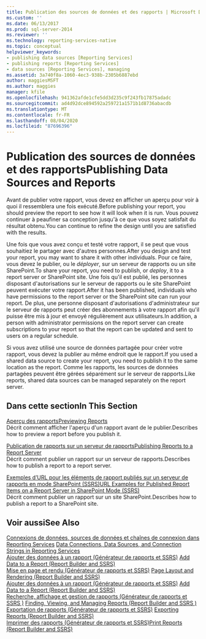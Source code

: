 ```yaml
---
title: Publication des sources de données et des rapports | Microsoft Docs
ms.custom: ''
ms.date: 06/13/2017
ms.prod: sql-server-2014
ms.reviewer: ''
ms.technology: reporting-services-native
ms.topic: conceptual
helpviewer_keywords:
- publishing data sources [Reporting Services]
- publishing reports [Reporting Services]
- data sources [Reporting Services], managing
ms.assetid: 3a740f8a-1060-4ec3-938b-2305b6887ebd
author: maggiesMSFT
ms.author: maggies
manager: kfile
ms.openlocfilehash: 941362afde1cfe5dd3d235c9f243fb17875adadc
ms.sourcegitcommit: ad4d92dce894592a259721a1571b1d8736abacdb
ms.translationtype: MT
ms.contentlocale: fr-FR
ms.lasthandoff: 08/04/2020
ms.locfileid: "87696396"
---
```

# <a name="publishing-data-sources-and-reports"></a><span data-ttu-id="3f023-102">Publication des sources de données et des rapports</span><span class="sxs-lookup"><span data-stu-id="3f023-102">Publishing Data Sources and Reports</span></span>
  <span data-ttu-id="3f023-103">Avant de publier votre rapport, vous devez en afficher un aperçu pour voir à quoi il ressemblera une fois exécuté.</span><span class="sxs-lookup"><span data-stu-id="3f023-103">Before publishing your report, you should preview the report to see how it will look when it is run.</span></span> <span data-ttu-id="3f023-104">Vous pouvez continuer à peaufiner sa conception jusqu'à ce que vous soyez satisfait du résultat obtenu.</span><span class="sxs-lookup"><span data-stu-id="3f023-104">You can continue to refine the design until you are satisfied with the results.</span></span>  
  
 <span data-ttu-id="3f023-105">Une fois que vous avez conçu et testé votre rapport, il se peut que vous souhaitiez le partager avec d'autres personnes.</span><span class="sxs-lookup"><span data-stu-id="3f023-105">After you design and test your report, you may want to share it with other individuals.</span></span> <span data-ttu-id="3f023-106">Pour ce faire, vous devez le publier, ou le *déployer*, sur un serveur de rapports ou un site SharePoint.</span><span class="sxs-lookup"><span data-stu-id="3f023-106">To share your report, you need to publish, or *deploy*, it to a report server or SharePoint site.</span></span> <span data-ttu-id="3f023-107">Une fois qu'il est publié, les personnes disposant d'autorisations sur le serveur de rapports ou le site SharePoint peuvent exécuter votre rapport.</span><span class="sxs-lookup"><span data-stu-id="3f023-107">After it has been published, individuals who have permissions to the report server or the SharePoint site can run your report.</span></span> <span data-ttu-id="3f023-108">De plus, une personne disposant d'autorisations d'administrateur sur le serveur de rapports peut créer des abonnements à votre rapport afin qu'il puisse être mis à jour et envoyé régulièrement aux utilisateurs.</span><span class="sxs-lookup"><span data-stu-id="3f023-108">In addition, a person with administrator permissions on the report server can create subscriptions to your report so that the report can be updated and sent to users on a regular schedule.</span></span>  
  
 <span data-ttu-id="3f023-109">Si vous avez utilisé une source de données partagée pour créer votre rapport, vous devez la publier au même endroit que le rapport.</span><span class="sxs-lookup"><span data-stu-id="3f023-109">If you used a shared data source to create your report, you need to publish it to the same location as the report.</span></span> <span data-ttu-id="3f023-110">Comme les rapports, les sources de données partagées peuvent être gérées séparément sur le serveur de rapports.</span><span class="sxs-lookup"><span data-stu-id="3f023-110">Like reports, shared data sources can be managed separately on the report server.</span></span>  
  
## <a name="in-this-section"></a><span data-ttu-id="3f023-111">Dans cette section</span><span class="sxs-lookup"><span data-stu-id="3f023-111">In This Section</span></span>  
 [<span data-ttu-id="3f023-112">Aperçu des rapports</span><span class="sxs-lookup"><span data-stu-id="3f023-112">Previewing Reports</span></span>](previewing-reports.md)  
 <span data-ttu-id="3f023-113">Décrit comment afficher l'aperçu d'un rapport avant de le publier.</span><span class="sxs-lookup"><span data-stu-id="3f023-113">Describes how to preview a report before you publish it.</span></span>  
  
 [<span data-ttu-id="3f023-114">Publication de rapports sur un serveur de rapports</span><span class="sxs-lookup"><span data-stu-id="3f023-114">Publishing Reports to a Report Server</span></span>](publishing-reports-to-a-report-server.md)  
 <span data-ttu-id="3f023-115">Décrit comment publier un rapport sur un serveur de rapports.</span><span class="sxs-lookup"><span data-stu-id="3f023-115">Describes how to publish a report to a report server.</span></span>  
  
 [<span data-ttu-id="3f023-116">Exemples d’URL pour les éléments de rapport publiés sur un serveur de rapports en mode SharePoint &#40;SSRS&#41;</span><span class="sxs-lookup"><span data-stu-id="3f023-116">URL Examples for Published Report Items on a Report Server in SharePoint Mode &#40;SSRS&#41;</span></span>](../tools/url-examples-for-items-on-a-report-server-sharepoint-mode.md)  
 <span data-ttu-id="3f023-117">Décrit comment publier un rapport sur un site SharePoint.</span><span class="sxs-lookup"><span data-stu-id="3f023-117">Describes how to publish a report to a SharePoint site.</span></span>  
  
## <a name="see-also"></a><span data-ttu-id="3f023-118">Voir aussi</span><span class="sxs-lookup"><span data-stu-id="3f023-118">See Also</span></span>  
 <span data-ttu-id="3f023-119">[Connexions de données, sources de données et chaînes de connexion dans Reporting Services](../data-connections-data-sources-and-connection-strings-in-reporting-services.md) </span><span class="sxs-lookup"><span data-stu-id="3f023-119">[Data Connections, Data Sources, and Connection Strings in Reporting Services](../data-connections-data-sources-and-connection-strings-in-reporting-services.md) </span></span>  
 <span data-ttu-id="3f023-120">[Ajouter des données à un rapport &#40;Générateur de rapports et SSRS&#41;](../report-data/report-datasets-ssrs.md) </span><span class="sxs-lookup"><span data-stu-id="3f023-120">[Add Data to a Report &#40;Report Builder and SSRS&#41;](../report-data/report-datasets-ssrs.md) </span></span>  
 <span data-ttu-id="3f023-121">[Mise en page et rendu &#40;Générateur de rapports et SSRS&#41;](../report-design/page-layout-and-rendering-report-builder-and-ssrs.md) </span><span class="sxs-lookup"><span data-stu-id="3f023-121">[Page Layout and Rendering &#40;Report Builder and SSRS&#41;](../report-design/page-layout-and-rendering-report-builder-and-ssrs.md) </span></span>  
 <span data-ttu-id="3f023-122">[Ajouter des données à un rapport &#40;Générateur de rapports et SSRS&#41;](../report-data/report-datasets-ssrs.md) </span><span class="sxs-lookup"><span data-stu-id="3f023-122">[Add Data to a Report &#40;Report Builder and SSRS&#41;](../report-data/report-datasets-ssrs.md) </span></span>  
 <span data-ttu-id="3f023-123">[Recherche, affichage et gestion de rapports &#40;Générateur de rapports et SSRS &#41;](../report-builder/finding-viewing-and-managing-reports-report-builder-and-ssrs.md) </span><span class="sxs-lookup"><span data-stu-id="3f023-123">[Finding, Viewing, and Managing Reports &#40;Report Builder and SSRS &#41;](../report-builder/finding-viewing-and-managing-reports-report-builder-and-ssrs.md) </span></span>  
 <span data-ttu-id="3f023-124">[Exportation de rapports &#40;Générateur de rapports et SSRS&#41;](../report-builder/export-reports-report-builder-and-ssrs.md) </span><span class="sxs-lookup"><span data-stu-id="3f023-124">[Exporting Reports &#40;Report Builder and SSRS&#41;](../report-builder/export-reports-report-builder-and-ssrs.md) </span></span>  
 [<span data-ttu-id="3f023-125">Imprimer des rapports &#40;Générateur de rapports et SSRS&#41;</span><span class="sxs-lookup"><span data-stu-id="3f023-125">Print Reports &#40;Report Builder and SSRS&#41;</span></span>](../report-builder/print-reports-report-builder-and-ssrs.md)  
  
  

